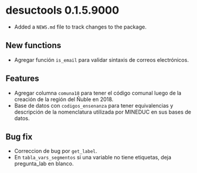 # desuctools 0.1.5.9000

* Added a `NEWS.md` file to track changes to the package.

## New functions

* Agregar función `is_email` para validar sintaxis de correos electrónicos.

## Features

* Agregar columna `comuna18` para tener el código comunal luego de la creación de la región del Ñuble en 2018.
* Base de datos con `codigos_ensenanza` para tener equivalencias y descripción de la nomenclatura utilizada por MINEDUC en sus bases de datos.

## Bug fix

* Correccion de bug por `get_label`.
* En `tabla_vars_segmentos` si una variable no tiene etiquetas, deja pregunta_lab en blanco.
